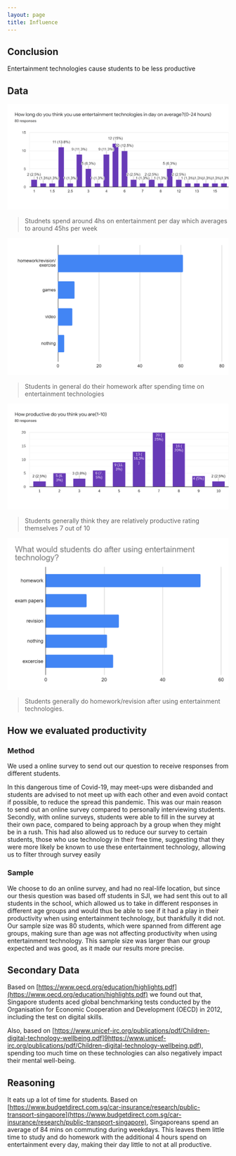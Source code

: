 ```yaml
---
layout: page
title: Influence
---
```



## Conclusion
Entertainment technologies cause students to be less productive

## Data
![Time](/assets/how-long.png)
> Studnets spend around 4hs on entertainment per day which averages to around 45hs per week

![Spent](/assets/spent.png)
> Students in general do their homework after spending time on entertainment technologies

![Productive](/assets/productive.png)
> Students generally think they are relatively productive rating themselves 7 out of 10 

![entertainment](/assets/entertainment.png)
> Students generally do homework/revision after using entertainment technologies.

## How we evaluated productivity

### Method 
We used a online survey to send out our question to receive responses from different students.

In this dangerous time of Covid-19, may meet-ups were disbanded and students are advised to not meet up with each other and even avoid contact if possible, to reduce the spread this pandemic.  This was our main reason to send out an online survey compared to personally interviewing students.
Secondly, with online surveys, students were able to fill in the survey at their own pace, compared to being approach by a group when they might be in a rush. 
This had also allowed us to reduce our survey to certain students, those who use technology in their free time, suggesting that they were more likely be known to use these entertainment technology, allowing us to filter through survey easily

### Sample
We choose to do an online survey, and had no real-life location, but since our thesis question was based off students in SJI, we had sent this out to all students in the school, which allowed us to take in different responses in different age groups and would thus be able to see if it had a play in their productivity when using entertainment technology, but thankfully it did not.
Our sample size was 80 students, which were spanned from different age groups, making sure than age was not affecting productivity when using entertainment technology. This sample size was larger than our group expected and was good,  as it made our results more precise.

## Secondary Data

Based on [https://www.oecd.org/education/highlights.pdf](https://www.oecd.org/education/highlights.pdf) we found out that, Singapore students aced global benchmarking tests conducted by the Organisation for Economic Cooperation and Development (OECD) in 2012, including the test on digital skills. 

Also, based on [https://www.unicef-irc.org/publications/pdf/Children-digital-technology-wellbeing.pdf]9https://www.unicef-irc.org/publications/pdf/Children-digital-technology-wellbeing.pdf), spending too much time on these technologies can also negatively impact their mental well-being.

## Reasoning
It eats up a lot of time for students.
Based on [https://www.budgetdirect.com.sg/car-insurance/research/public-transport-singapore](https://www.budgetdirect.com.sg/car-insurance/research/public-transport-singapore), Singaporeans spend an average of 84 mins on commuting during weekdays. This leaves them little time to study and do homework with the additional 4 hours spend on entertainment every day, making their day little to not at all productive.